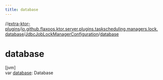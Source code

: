 ```yaml
---
title: database
---
```

//[extra-ktor-plugins](../../../index.md)/[io.github.flaxoos.ktor.server.plugins.taskscheduling.managers.lock.database](../index.md)/[JdbcJobLockManagerConfiguration](index.md)/[database](database.md)



# database



[jvm]\
var [database](database.md): Database





